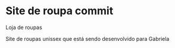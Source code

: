 # Site de roupa commit
Loja de roupas

Site de roupas unissex que está sendo desenvolvido para Gabriela
